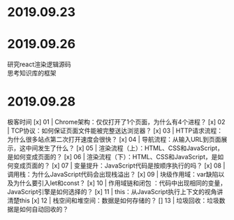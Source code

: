 # 2019.09.23
# 2019.09.26
研究react渲染逻辑源码  
思考知识库的框架
# 2019.09.28
极客时间
[x] 01 | Chrome架构：仅仅打开了1个页面，为什么有4个进程？
[x] 02 | TCP协议：如何保证页面文件能被完整送达浏览器？
[x] 03 | HTTP请求流程：为什么很多站点第二次打开速度会很快？
[x] 04 | 导航流程：从输入URL到页面展示，这中间发生了什么？
[x] 05 | 渲染流程（上）：HTML、CSS和JavaScript，是如何变成页面的？
[x] 06 | 渲染流程（下）：HTML、CSS和JavaScript，是如何变成页面的？
[x] 07 | 变量提升：JavaScript代码是按顺序执行的吗？
[x] 08 | 调用栈：为什么JavaScript代码会出现栈溢出？
[x] 09 | 块级作用域：var缺陷以及为什么要引入let和const？
[x] 10 | 作用域链和闭包 ：代码中出现相同的变量，JavaScript引擎是如何选择的？
[x] 11 | this：从JavaScript执行上下文的视角讲清楚this
[x] 12 | 栈空间和堆空间：数据是如何存储的？
[] 13 | 垃圾回收：垃圾数据是如何自动回收的？